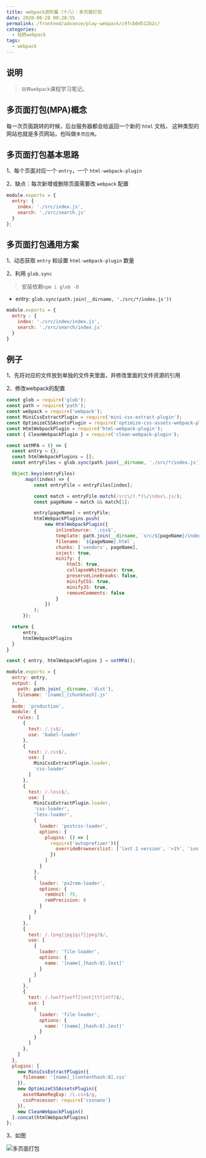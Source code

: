 ```yaml
---
title: webpack进阶篇（十八）：多页面打包
date: 2020-06-28 00:28:55
permalink: /frontend/advance/play-webpack/c9fcb04512b2c/
categories:
  - 玩转webpack
tags:
  - webpack
---
```


## 说明

> `玩转webpack`课程学习笔记。

## 多页面打包(MPA)概念

每⼀次⻚⾯跳转的时候，后台服务器都会给返回⼀个新的 `html` ⽂档，
这种类型的⽹站也就是多⻚⽹站，也叫做`多⻚应⽤`。

## 多页面打包基本思路

1、每个⻚⾯对应⼀个 `entry`，⼀个 `html-webpack-plugin`

2、缺点：每次新增或删除⻚⾯需要改 `webpack` 配置

```js
module.exports = {
  entry: {
    index: './src/index.js',
    search: './src/search.js'
  }
};
```

## 多页面打包通用方案

1、动态获取 `entry` 和设置 `html-webpack-plugin` 数量

2、利用 `glob.sync`

> 安装依赖`npm i glob -D`

- entry: `glob.sync(path.join(__dirname, './src/*/index.js'))`

```js
module.exports = {
  entry : {
    index: './src/index/index.js',
    search: './src/search/index.js'
  }
}
```

## 例子

1、先将对应的文件放到单独的文件夹里面，并修改里面的文件资源的引用

2、修改webpack的配置

```js
const glob = require('glob');
const path = require('path');
const webpack = require('webpack');
const MiniCssExtractPlugin = require('mini-css-extract-plugin');
const OptimizeCSSAssetsPlugin = require('optimize-css-assets-webpack-plugin');
const HtmlWebpackPlugin = require('html-webpack-plugin');
const { CleanWebpackPlugin } = require('clean-webpack-plugin');

const setMPA = () => {
  const entry = {};
  const htmlWebpackPlugins = [];
  const entryFiles = glob.sync(path.join(__dirname, './src/*/index.js'));

  Object.keys(entryFiles)
      .map((index) => {
          const entryFile = entryFiles[index];

          const match = entryFile.match(/src\/(.*)\/index\.js/);
          const pageName = match && match[1];

          entry[pageName] = entryFile;
          htmlWebpackPlugins.push(
              new HtmlWebpackPlugin({
                  inlineSource: '.css$',
                  template: path.join(__dirname, `src/${pageName}/index.html`),
                  filename: `${pageName}.html`,
                  chunks: ['vendors', pageName],
                  inject: true,
                  minify: {
                      html5: true,
                      collapseWhitespace: true,
                      preserveLineBreaks: false,
                      minifyCSS: true,
                      minifyJS: true,
                      removeComments: false
                  }
              })
          );
      });

  return {
      entry,
      htmlWebpackPlugins
  }
}

const { entry, htmlWebpackPlugins } = setMPA();

module.exports = {
  entry: entry,
  output: {
    path: path.join(__dirname, 'dist'),
    filename: '[name]_[chunkhash].js'
  },
  mode: 'production',
  module: {
    rules: [
      {
        test: /.js$/,
        use: 'babel-loader'
      },
      {
        test: /.css$/,
        use: [
          MiniCssExtractPlugin.loader,
          'css-loader'
        ]
      },
      {
        test: /.less$/,
        use: [
          MiniCssExtractPlugin.loader,
          'css-loader',
          'less-loader',
          {
            loader: 'postcss-loader',
            options: {
              plugins: () => [
                require('autoprefixer')({
                  overrideBrowserslist: ['last 2 version', '>1%', 'ios 7']
                })
              ]
            }
          },
          {
            loader: 'px2rem-loader',
            options: {
              remUnit: 75,
              remPrecision: 8
            }
          }
        ]
      },
      {
        test: /.(png|jpg|gif|jpeg)$/,
        use: [
          {
            loader: 'file-loader',
            options: {
              name: '[name]_[hash:8].[ext]'
            }
          }
        ]
      },
      {
        test: /.(woff|woff2|eot|ttf|otf)$/,
        use: [
          {
            loader: 'file-loader',
            options: {
              name: '[name]_[hash:8].[ext]'
            }
          }
        ]
      },
    ]
  },
  plugins: [
    new MiniCssExtractPlugin({
      filename: '[name]_[contenthash:8].css'
    }),
    new OptimizeCSSAssetsPlugin({
      assetNameRegExp: /\.css$/g,
      cssProcessor: require('cssnano')
    }),
    new CleanWebpackPlugin()
  ].concat(htmlWebpackPlugins)
};
```

3、如图

![多页面打包](https://img-blog.csdnimg.cn/20200628002701653.PNG?x-oss-process=image/watermark,type_ZmFuZ3poZW5naGVpdGk,shadow_10,text_aHR0cHM6Ly9ibG9nLmNzZG4ubmV0L2thaW1vMzEz,size_16,color_FFFFFF,t_70)
